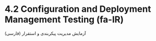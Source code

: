 # 4.2 Configuration and Deployment Management Testing (fa-IR)

آزمایش مدیریت پیکربندی و استقرار (فارسی)
